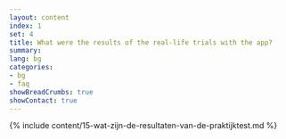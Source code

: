 ```yaml
---
layout: content
index: 1
set: 4 
title: What were the results of the real-life trials with the app?
summary: 
lang: bg
categories:
- bg
- faq
showBreadCrumbs: true
showContact: true
---
```

{% include content/15-wat-zijn-de-resultaten-van-de-praktijktest.md %}
